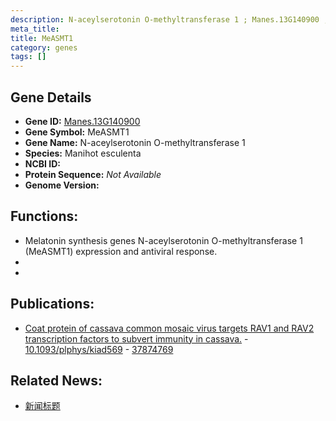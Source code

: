```yaml
---
description: N-aceylserotonin O-methyltransferase 1 ; Manes.13G140900 ; Manihot esculenta
meta_title:
title: MeASMT1
category: genes
tags: []
---
```


## Gene Details
- **Gene ID:**	[Manes.13G140900](https://www.maizegdb.org/gene_center/gene/Manes.13G140900)
- **Gene Symbol:** MeASMT1
- **Gene Name:** N-aceylserotonin O-methyltransferase 1
- **Species:** Manihot esculenta
- **NCBI ID:** [  ]()
- **Protein Sequence:** *Not Available*
- **Genome Version:** []()

## Functions:
   - Melatonin synthesis genes N-aceylserotonin O-methyltransferase 1 (MeASMT1) expression and antiviral response.
   - 
   - 

## Publications:
   - [Coat protein of cassava common mosaic virus targets RAV1 and RAV2 transcription factors to subvert immunity in cassava.]( https://academic.oup.com/plphys/advance-article/doi/10.1093/plphys/kiad569/7329087?login=true ) - [10.1093/plphys/kiad569]( https://academic.oup.com/plphys/advance-article/doi/10.1093/plphys/kiad569/7329087?login=true ) - [37874769](https://pubmed.ncbi.nlm.nih.gov/37874769/)

## Related News:
   - [新闻标题](https://mp.weixin.qq.com/s?__biz=Mzg3MDEwNDEyMg==&mid=2247558430&idx=6&sn=fdaf657f084725ddb8182214011928b9&chksm=0af80040a04106b1d180e272625bed3d6f30ffd31fe2e47f50d5ebc7c456e7e2bbe6745ee342&scene=27#wechat_redirect)
